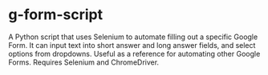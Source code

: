 # g-form-script
A Python script that uses Selenium to automate filling out a specific Google Form. It can input text into short answer and long answer fields, and select options from dropdowns. Useful as a reference for automating other Google Forms. Requires Selenium and ChromeDriver.
